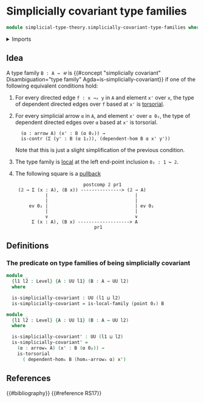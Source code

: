 # Simplicially covariant type families

```agda
module simplicial-type-theory.simplicially-covariant-type-families where
```

<details><summary>Imports</summary>

```agda
open import foundation.0-connected-types
open import foundation.action-on-identifications-functions
open import foundation.connected-types
open import foundation.dependent-pair-types
open import foundation.diagonal-maps-of-types
open import foundation.equivalences
open import foundation.equivalences-arrows
open import foundation.function-types
open import foundation.functoriality-dependent-pair-types
open import foundation.fundamental-theorem-of-identity-types
open import foundation.homotopies
open import foundation.identity-types
open import foundation.negation
open import foundation.propositions
open import foundation.sections
open import foundation.torsorial-type-families
open import foundation.transport-along-identifications
open import foundation.unit-type
open import foundation.universe-levels

open import orthogonal-factorization-systems.local-families-of-types
open import orthogonal-factorization-systems.null-types

open import simplicial-type-theory.dependent-directed-edges
open import simplicial-type-theory.directed-edges
open import simplicial-type-theory.directed-interval-type
open import simplicial-type-theory.inequality-directed-interval-type
open import simplicial-type-theory.simplicial-arrows

open import synthetic-homotopy-theory.circle
```

</details>

## Idea

A type family `B : A → 𝒰` is
{{#concept "simplicially covariant" Disambiguation="type family" Agda=is-simplicially-covariant}}
if one of the following equivalent conditions hold:

1. For every directed edge `f : x →▵ y` in `A` and element `x'` over `x`, the
   type of dependent directed edges over `f` based at `x'` is
   [torsorial](foundation.torsorial-type-families.md).

2. For every simplicial arrow `α` in `A`, and element `x'` over `α 0₂`, the type
   of dependent directed edges over `α` based at `x'` is torsorial.

   ```text
     (α : arrow A) (x' : B (α 0₂)) →
     is-contr (Σ (y' : B (α 1₂)), (dependent-hom B α x' y'))
   ```

   Note that this is just a slight simplification of the previous condition.

3. The type family is
   [local](orthogonal-factorization-systems.local-type-families.md) at the left
   end-point inclusion `0₂ : 1 ↪ 𝟚`.

4. The following square is a [pullback](foundation-core.pullbacks.md)

   ```text
                            postcomp 𝟚 pr1
    (𝟚 → Σ (x : A), (B x)) ---------------> (𝟚 → A)
              |                                |
              |                                |
        ev 0₂ |                                | ev 0₂
              |                                |
              ∨                                ∨
         Σ (x : A), (B x) -------------------> A
                                pr1
   ```

<!-- TODO add more conditions and distill -->

## Definitions

### The predicate on type families of being simplicially covariant

```agda
module _
  {l1 l2 : Level} {A : UU l1} (B : A → UU l2)
  where

  is-simplicially-covariant : UU (l1 ⊔ l2)
  is-simplicially-covariant = is-local-family (point 0₂) B
```

```agda
module _
  {l1 l2 : Level} {A : UU l1} (B : A → UU l2)
  where

  is-simplicially-covariant' : UU (l1 ⊔ l2)
  is-simplicially-covariant' =
    (α : arrow▵ A) (x' : B (α 0₂)) →
    is-torsorial
      ( dependent-hom▵ B (hom▵-arrow▵ α) x')
```

## References

{{#bibliography}} {{#reference RS17}}

